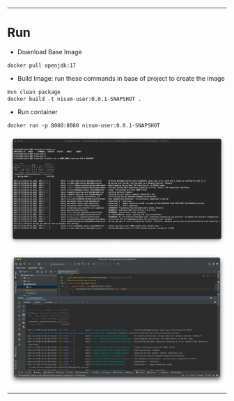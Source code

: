 - - -
# Run

* Download Base Image
```
docker pull openjdk:17 
```
* Build Image: run these commands in base of project to create the image 
```
mvn clean package
docker build -t nisum-user:0.0.1-SNAPSHOT .
```
* Run container
```
docker run -p 8080:8080 nisum-user:0.0.1-SNAPSHOT
```

![By docker](https://raw.githubusercontent.com/lionelgt/nisum-user/main/docs/images/run-by-docker-container.png)

![By IDE](https://raw.githubusercontent.com/lionelgt/nisum-user/main/docs/images/run-by-ide.png)


- - -
